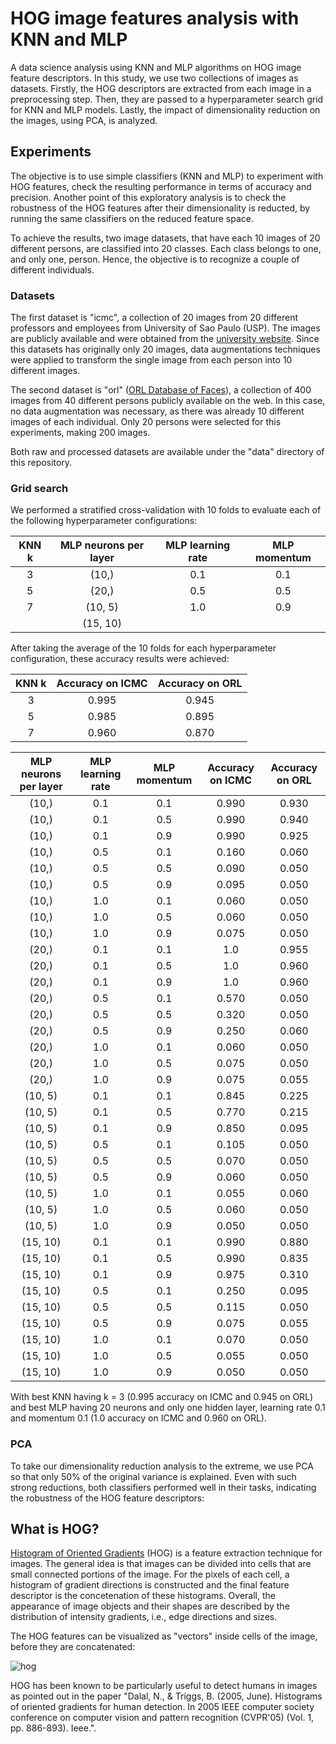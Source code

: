 # HOG image features analysis with KNN and MLP
A data science analysis using KNN and MLP algorithms on HOG image feature descriptors. In this study, we use two collections of images as datasets. Firstly, the HOG descriptors are extracted from each image in a preprocessing step. Then, they are passed to a hyperparameter search grid for KNN and MLP models. Lastly, the impact of dimensionality reduction on the images, using PCA, is analyzed.


## Experiments
The objective is to use simple classifiers (KNN and MLP) to experiment with HOG features, check the resulting performance in terms of accuracy and precision. Another point of this exploratory analysis is to check the robustness of the HOG features after their dimensionality is reducted, by running the same classifiers on the reduced feature space.

To achieve the results, two image datasets, that have each 10 images of 20 different persons, are classified into 20 classes. Each class belongs to one, and only one, person. Hence, the objective is to recognize a couple of different individuals.

### Datasets
The first dataset is "icmc", a collection of 20 images from 20 different professors and employees from University of Sao Paulo (USP). The images are publicly available and were obtained from the [university website]. Since this datasets has originally only 20 images, data augmentations techniques were applied to transform the single image from each person into 10 different images.

The second dataset is "orl" ([ORL Database of Faces]), a collection of 400 images from 40 different persons publicly available on the web. In this case, no data augmentation was necessary, as there was already 10 different images of each individual. Only 20 persons were selected for this experiments, making 200 images.

Both raw and processed datasets are available under the "data" directory of this repository.

### Grid search
We performed a stratified cross-validation with 10 folds to evaluate each of the following hyperparameter configurations:

<center>

| KNN k | MLP neurons per layer | MLP learning rate | MLP momentum |
|:---:|:---------------------:|:-----------------:|:------------:|
| 3 | (10,) | 0.1 | 0.1 |
| 5 | (20,) | 0.5 | 0.5 |
| 7 | (10, 5) | 1.0 | 0.9 |
| | (15, 10) | |

</center>

After taking the average of the 10 folds for each hyperparameter configuration, these accuracy results were achieved:

| KNN k | Accuracy on ICMC | Accuracy on ORL |
|:-----:|:----------------:|:---------------:|
| 3 | 0.995 | 0.945 |
| 5 | 0.985 | 0.895 |
| 7 | 0.960 | 0.870 |

| MLP neurons per layer | MLP learning rate | MLP momentum | Accuracy on ICMC | Accuracy on ORL |
|:---------------------:|:-----------------:|:------------:|:----------------:|:---------------:|
| (10,) | 0.1 | 0.1 | 0.990 | 0.930 |
| (10,) | 0.1 | 0.5 | 0.990 | 0.940 |
| (10,) | 0.1 | 0.9 | 0.990 | 0.925 |
| (10,) | 0.5 | 0.1 | 0.160 | 0.060 |
| (10,) | 0.5 | 0.5 | 0.090 | 0.050 |
| (10,) | 0.5 | 0.9 | 0.095 | 0.050 |
| (10,) | 1.0 | 0.1 | 0.060 | 0.050 |
| (10,) | 1.0 | 0.5 | 0.060 | 0.050 |
| (10,) | 1.0 | 0.9 | 0.075 | 0.050 |
| (20,) | 0.1 | 0.1 | 1.0 | 0.955 |
| (20,) | 0.1 | 0.5 | 1.0 | 0.960 |
| (20,) | 0.1 | 0.9 | 1.0 | 0.960 |
| (20,) | 0.5 | 0.1 | 0.570 | 0.050 |
| (20,) | 0.5 | 0.5 | 0.320 | 0.050 |
| (20,) | 0.5 | 0.9 | 0.250 | 0.060 |
| (20,) | 1.0 | 0.1 | 0.060 | 0.050 |
| (20,) | 1.0 | 0.5 | 0.075 | 0.050 |
| (20,) | 1.0 | 0.9 | 0.075 | 0.055 |
| (10, 5) | 0.1 | 0.1 | 0.845 | 0.225 |
| (10, 5) | 0.1 | 0.5 | 0.770 | 0.215 |
| (10, 5) | 0.1 | 0.9 | 0.850 | 0.095 |
| (10, 5) | 0.5 | 0.1 | 0.105 | 0.050 |
| (10, 5) | 0.5 | 0.5 | 0.070 | 0.050 |
| (10, 5) | 0.5 | 0.9 | 0.060 | 0.050 |
| (10, 5) | 1.0 | 0.1 | 0.055 | 0.060 |
| (10, 5) | 1.0 | 0.5 | 0.060 | 0.050 |
| (10, 5) | 1.0 | 0.9 | 0.050 | 0.050 |
| (15, 10) | 0.1 | 0.1 | 0.990 | 0.880 |
| (15, 10) | 0.1 | 0.5 | 0.990 | 0.835 |
| (15, 10) | 0.1 | 0.9 | 0.975 | 0.310 |
| (15, 10) | 0.5 | 0.1 | 0.250 | 0.095 |
| (15, 10) | 0.5 | 0.5 | 0.115 | 0.050 |
| (15, 10) | 0.5 | 0.9 | 0.075 | 0.055 |
| (15, 10) | 1.0 | 0.1 | 0.070 | 0.050 |
| (15, 10) | 1.0 | 0.5 | 0.055 | 0.050 |
| (15, 10) | 1.0 | 0.9 | 0.050 | 0.050 |

With best KNN having k = 3 (0.995 accuracy on ICMC and 0.945 on ORL) and best MLP having 20 neurons and only one hidden layer, learning rate 0.1 and momentum 0.1 (1.0 accuracy on ICMC and 0.960 on ORL).

### PCA
To take our dimensionality reduction analysis to the extreme, we use PCA so that only 50% of the original variance is explained. Even with such strong reductions, both classifiers performed well in their tasks, indicating the robustness of the HOG feature descriptors:


## What is HOG?
[Histogram of Oriented Gradients] (HOG) is a feature extraction technique for images. The general idea is that images can be divided into cells that are small connected portions of the image. For the pixels of each cell, a histogram of gradient directions is constructed and the final feature descriptor is the concetenation of these histograms. Overall, the appearance of image objects and their shapes are described by the distribution of intensity gradients, i.e., edge directions and sizes.

The HOG features can be visualized as "vectors" inside cells of the image, before they are concatenated:

![hog](https://user-images.githubusercontent.com/33037020/176983585-9c7efeb6-cd62-4c86-b533-9334f01972e9.png)

HOG has been known to be particularly useful to detect humans in images as pointed out in the paper "Dalal, N., & Triggs, B. (2005, June). Histograms of oriented gradients for human detection. In 2005 IEEE computer society conference on computer vision and pattern recognition (CVPR'05) (Vol. 1, pp. 886-893). Ieee.".

[//]: #
[Histogram of Oriented Gradients]: https://en.wikipedia.org/wiki/Histogram_of_oriented_gradients
[university website]: https://icmc.usp.br/pessoas
[ORL Database of Faces]: https://www.kaggle.com/datasets/tavarez/the-orl-database-for-training-and-testing
